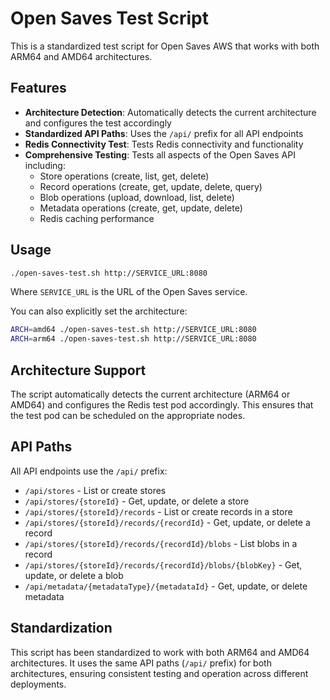 # Open Saves Test Script

This is a standardized test script for Open Saves AWS that works with both ARM64 and AMD64 architectures.

## Features

- **Architecture Detection**: Automatically detects the current architecture and configures the test accordingly
- **Standardized API Paths**: Uses the `/api/` prefix for all API endpoints
- **Redis Connectivity Test**: Tests Redis connectivity and functionality
- **Comprehensive Testing**: Tests all aspects of the Open Saves API including:
  - Store operations (create, list, get, delete)
  - Record operations (create, get, update, delete, query)
  - Blob operations (upload, download, list, delete)
  - Metadata operations (create, get, update, delete)
  - Redis caching performance

## Usage

```bash
./open-saves-test.sh http://SERVICE_URL:8080
```

Where `SERVICE_URL` is the URL of the Open Saves service.

You can also explicitly set the architecture:

```bash
ARCH=amd64 ./open-saves-test.sh http://SERVICE_URL:8080
ARCH=arm64 ./open-saves-test.sh http://SERVICE_URL:8080
```

## Architecture Support

The script automatically detects the current architecture (ARM64 or AMD64) and configures the Redis test pod accordingly. This ensures that the test pod can be scheduled on the appropriate nodes.

## API Paths

All API endpoints use the `/api/` prefix:

- `/api/stores` - List or create stores
- `/api/stores/{storeId}` - Get, update, or delete a store
- `/api/stores/{storeId}/records` - List or create records in a store
- `/api/stores/{storeId}/records/{recordId}` - Get, update, or delete a record
- `/api/stores/{storeId}/records/{recordId}/blobs` - List blobs in a record
- `/api/stores/{storeId}/records/{recordId}/blobs/{blobKey}` - Get, update, or delete a blob
- `/api/metadata/{metadataType}/{metadataId}` - Get, update, or delete metadata

## Standardization

This script has been standardized to work with both ARM64 and AMD64 architectures. It uses the same API paths (`/api/` prefix) for both architectures, ensuring consistent testing and operation across different deployments.
